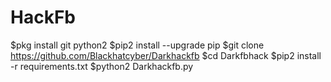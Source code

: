 # HackFb

$pkg install git python2
$pip2 install --upgrade pip
$git clone https://github.com/Blackhatcyber/Darkhackfb
$cd Darkfbhack
$pip2 install -r requirements.txt
$python2 Darkhackfb.py
